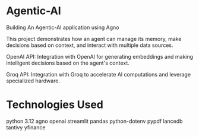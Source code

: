 # Agentic-AI
Building An Agentic-AI application using Agno

This project demonstrates how an agent can manage its memory, make decisions based on context, and interact with multiple data sources.

OpenAI API: Integration with OpenAI for generating embeddings and making intelligent decisions based on the agent's context.

Groq API: Integration with Groq to accelerate AI computations and leverage specialized hardware.

# Technologies Used 
python 3.12
agno
openai
streamlit
pandas
python-dotenv
pypdf
lancedb
tantivy
yfinance

